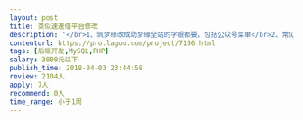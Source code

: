 ```yaml
---                
layout: post       
title: 类似速速借平台修改           
description: '</br>1、筑梦缘改成助梦缘全站的字眼都要，包括公众号菜单</br>2、常见问题那个栏目，速信缘改成助梦缘</br>3、补借条的还款日改成自己调用当天日期</br>4补借条的时候能不能把年利率直接删掉</br>5补借条的那个页面今借到协议改成助梦缘</br>6待还款详情有一个借款协议里面的借款协议点开详情有没有借款人的信息</br>7驳回的功能有问题要修复</br>网站演示http://www.7m82.cn/</br>'     
contenturl: https://pro.lagou.com/project/7106.html      
tags: [后端开发,MySQL,PHP]            
salary: 3000元以下          
publish_time: 2018-04-03 23:44:58         
review: 2104人                   
apply: 7人                   
recommend: 0人                   
time_range: 小于1周              
---                 
```

